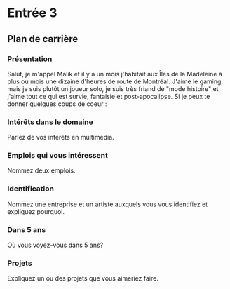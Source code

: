 # Entrée 3
## Plan de carrière

### Présentation
Salut, je m'appel Malik et il y a un mois j'habitait aux Îles de la Madeleine à plus ou mois une dizaine d'heures de route de Montréal. J'aime le gaming, mais je suis plutôt un joueur solo, je suis très friand de "mode histoire" et j'aime tout ce qui est survie, fantaisie et post-apocalipse. Si je peux te donner quelques coups de coeur : 

### Intérêts dans le domaine
Parlez de vos intérêts en multimédia. 

### Emplois qui vous intéressent
Nommez deux emplois.

### Identification
Nommez une entreprise et un artiste auxquels vous vous identifiez et expliquez pourquoi. 

### Dans 5 ans
Où vous voyez-vous dans 5 ans? 

### Projets
Expliquez un ou des projets que vous aimeriez faire. 
